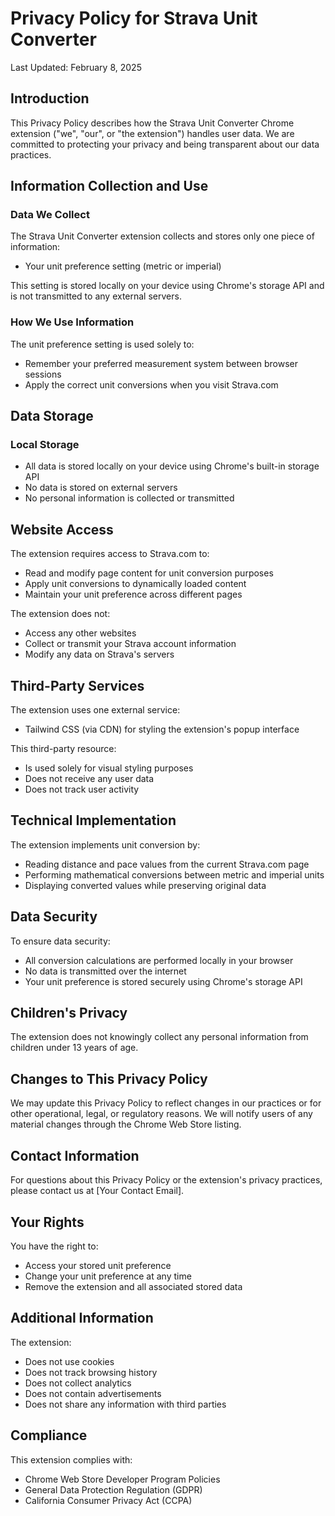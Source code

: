# Privacy Policy for Strava Unit Converter

Last Updated: February 8, 2025

## Introduction

This Privacy Policy describes how the Strava Unit Converter Chrome extension ("we", "our", or "the extension") handles user data. We are committed to protecting your privacy and being transparent about our data practices.

## Information Collection and Use

### Data We Collect

The Strava Unit Converter extension collects and stores only one piece of information:
- Your unit preference setting (metric or imperial)

This setting is stored locally on your device using Chrome's storage API and is not transmitted to any external servers.

### How We Use Information

The unit preference setting is used solely to:
- Remember your preferred measurement system between browser sessions
- Apply the correct unit conversions when you visit Strava.com

## Data Storage

### Local Storage
- All data is stored locally on your device using Chrome's built-in storage API
- No data is stored on external servers
- No personal information is collected or transmitted

## Website Access

The extension requires access to Strava.com to:
- Read and modify page content for unit conversion purposes
- Apply unit conversions to dynamically loaded content
- Maintain your unit preference across different pages

The extension does not:
- Access any other websites
- Collect or transmit your Strava account information
- Modify any data on Strava's servers

## Third-Party Services

The extension uses one external service:
- Tailwind CSS (via CDN) for styling the extension's popup interface

This third-party resource:
- Is used solely for visual styling purposes
- Does not receive any user data
- Does not track user activity

## Technical Implementation

The extension implements unit conversion by:
- Reading distance and pace values from the current Strava.com page
- Performing mathematical conversions between metric and imperial units
- Displaying converted values while preserving original data

## Data Security

To ensure data security:
- All conversion calculations are performed locally in your browser
- No data is transmitted over the internet
- Your unit preference is stored securely using Chrome's storage API

## Children's Privacy

The extension does not knowingly collect any personal information from children under 13 years of age.

## Changes to This Privacy Policy

We may update this Privacy Policy to reflect changes in our practices or for other operational, legal, or regulatory reasons. We will notify users of any material changes through the Chrome Web Store listing.

## Contact Information

For questions about this Privacy Policy or the extension's privacy practices, please contact us at [Your Contact Email].

## Your Rights

You have the right to:
- Access your stored unit preference
- Change your unit preference at any time
- Remove the extension and all associated stored data

## Additional Information

The extension:
- Does not use cookies
- Does not track browsing history
- Does not collect analytics
- Does not contain advertisements
- Does not share any information with third parties

## Compliance

This extension complies with:
- Chrome Web Store Developer Program Policies
- General Data Protection Regulation (GDPR)
- California Consumer Privacy Act (CCPA)